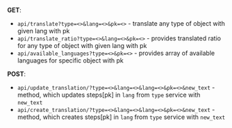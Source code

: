 **GET**:

* `api/translate?type=<>&lang=<>&pk=<>` - translate any type of object with given lang with pk
* `api/translate_ratio?type=<>&lang=<>&pk=<>` - provides translated ratio for any type of object with given lang with pk
* `api/available_languages?type=<>&pk=<>` - provides array of available languages for specific object with pk


**POST**:
- `api/update_translation/?type=<>&lang=<>&lang=<>&pk=<>&new_text` - method, which updates steps[pk] in `lang` from `type` service with `new_text`
- `api/create_translation/?type=<>&lang=<>&lang=<>&pk=<>&new_text` - method, which creates steps[pk] in `lang` from `type` service with `new_text`

